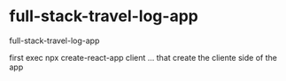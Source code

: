 # full-stack-travel-log-app
full-stack-travel-log-app

first exec npx create-react-app client ... that create the cliente side of the app

